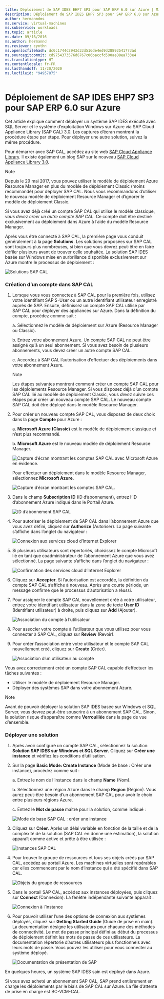 ```yaml
---
title: Déploiement de SAP IDES EHP7 SP3 pour SAP ERP 6.0 sur Azure | Microsoft Docs
description: Déploiement de SAP IDES EHP7 SP3 pour SAP ERP 6.0 sur Azure
author: hermanndms
ms.service: virtual-machines
ms.subservice: workloads
ms.topic: article
ms.date: 09/16/2016
ms.author: hermannd
ms.reviewer: cynthn
ms.openlocfilehash: dc0c1744c2943d33d516de4ed9d28893541773ad
ms.sourcegitcommit: cd9754373576d6767c06baccfd500ae88ea733e4
ms.translationtype: HT
ms.contentlocale: fr-FR
ms.lasthandoff: 11/20/2020
ms.locfileid: "94957875"
---
```

# <a name="deploy-sap-ides-ehp7-sp3-for-sap-erp-60-on-azure"></a>Déploiement de SAP IDES EHP7 SP3 pour SAP ERP 6.0 sur Azure
Cet article explique comment déployer un système SAP IDES exécuté avec SQL Server et le système d’exploitation Windows sur Azure via SAP Cloud Appliance Library (SAP CAL) 3.0. Les captures d’écran montrent la procédure étape par étape. Pour déployer une autre solution, suivez la même procédure.

Pour démarrer avec SAP CAL, accédez au site web [SAP Cloud Appliance Library](https://cal.sap.com/). Il existe également un blog SAP sur le nouveau [SAP Cloud Appliance Library 3.0](https://scn.sap.com/community/cloud-appliance-library/blog/2016/05/27/sap-cloud-appliance-library-30-came-with-a-new-user-experience). 

> [!NOTE]
> Depuis le 29 mai 2017, vous pouvez utiliser le modèle de déploiement Azure Resource Manager en plus du modèle de déploiement Classic (moins recommandé) pour déployer SAP CAL. Nous vous recommandons d’utiliser le nouveau modèle de déploiement Resource Manager et d’ignorer le modèle de déploiement Classic.

Si vous avez déjà créé un compte SAP CAL qui utilise le modèle classique, *vous devez créer un autre compte SAP CAL*. Ce compte doit être destiné exclusivement au déploiement dans Azure à l’aide du modèle Resource Manager.

Après vous être connecté à SAP CAL, la première page vous conduit généralement à la page **Solutions**. Les solutions proposées sur SAP CAL sont toujours plus nombreuses, si bien que vous devrez peut-être en faire défiler plusieurs avant de trouver celle souhaitée. La solution SAP IDES basée sur Windows mise en surbrillance disponible exclusivement sur Azure montre le processus de déploiement :

![Solutions SAP CAL](./media/cal-ides-erp6-ehp7-sp3-sql/ides-pic1.jpg)

### <a name="create-an-account-in-the-sap-cal"></a>Création d’un compte dans SAP CAL
1. Lorsque vous vous connectez à SAP CAL pour la première fois, utilisez votre identifiant SAP S-User ou un autre identifiant utilisateur enregistré auprès de SAP. Ensuite, définissez un compte SAP CAL utilisé par SAP CAL pour déployer des appliances sur Azure. Dans la définition du compte, procédez comme suit :

    a. Sélectionnez le modèle de déploiement sur Azure (Resource Manager ou Classic).

    b. Entrez votre abonnement Azure. Un compte SAP CAL ne peut être assigné qu’à un seul abonnement. Si vous avez besoin de plusieurs abonnements, vous devez créer un autre compte SAP CAL.
    
    c. Accordez à SAP CAL l’autorisation d’effectuer des déploiements dans votre abonnement Azure.

   > [!NOTE]
   >  Les étapes suivantes montrent comment créer un compte SAP CAL pour les déploiements Resource Manager. Si vous disposez déjà d’un compte SAP CAL lié au modèle de déploiement Classic, vous *devez* suivre ces étapes pour créer un nouveau compte SAP CAL. Le nouveau compte SAP CAL doit être déployé dans le modèle Resource Manager.

1. Pour créer un nouveau compte SAP CAL, vous disposez de deux choix dans la page **Compte** pour Azure : 

    a. **Microsoft Azure (Classic)** est le modèle de déploiement classique et n’est plus recommandé.

    b. **Microsoft Azure** est le nouveau modèle de déploiement Resource Manager.

    ![Capture d’écran montrant les comptes SAP CAL avec Microsoft Azure en évidence.](./media/cal-ides-erp6-ehp7-sp3-sql/s4h-pic-2a.PNG)

    Pour effectuer un déploiement dans le modèle Resource Manager, sélectionnez **Microsoft Azure**.

    ![Capture d’écran montrant les comptes SAP CAL.](./media/cal-ides-erp6-ehp7-sp3-sql/s4h-pic3c.PNG)

1. Dans le champ **Subscription ID** (ID d’abonnement), entrez l’ID d’abonnement Azure indiqué dans le Portail Azure. 

    ![ID d’abonnement SAP CAL](./media/cal-ides-erp6-ehp7-sp3-sql/s4h-pic3c.PNG)

1. Pour autoriser le déploiement de SAP CAL dans l’abonnement Azure que vous avez défini, cliquez sur **Authorize** (Autoriser). La page suivante s’affiche dans l’onglet du navigateur :

    ![Connexion aux services cloud d’Internet Explorer](./media/cal-ides-erp6-ehp7-sp3-sql/s4h-pic4c.PNG)

1. Si plusieurs utilisateurs sont répertoriés, choisissez le compte Microsoft lié en tant que coadministrateur de l’abonnement Azure que vous avez sélectionné. La page suivante s’affiche dans l’onglet du navigateur :

    ![Confirmation des services cloud d’Internet Explorer](./media/cal-ides-erp6-ehp7-sp3-sql/s4h-pic5a.PNG)

1. Cliquez sur **Accepter**. Si l’autorisation est accordée, la définition du compte SAP CAL s’affiche à nouveau. Après une courte période, un message confirme que le processus d’autorisation a réussi.

1. Pour assigner le compte SAP CAL nouvellement créé à votre utilisateur, entrez votre identifiant utilisateur dans la zone de texte **User ID** (Identifiant utilisateur) à droite, puis cliquez sur **Add** (Ajouter). 

    ![Association du compte à l’utilisateur](./media/cal-ides-erp6-ehp7-sp3-sql/s4h-pic8a.PNG)

1. Pour associer votre compte à l’utilisateur que vous utilisez pour vous connecter à SAP CAL, cliquez sur **Review** (Revoir). 

1. Pour créer l’association entre votre utilisateur et le compte SAP CAL nouvellement créé, cliquez sur **Create** (Créer).

    ![Association d’un utilisateur au compte](./media/cal-ides-erp6-ehp7-sp3-sql/s4h-pic9b.PNG)

Vous avez correctement créé un compte SAP CAL capable d’effectuer les tâches suivantes :

- Utiliser le modèle de déploiement Resource Manager.
- Déployer des systèmes SAP dans votre abonnement Azure.

> [!NOTE]
> Avant de pouvoir déployer la solution SAP IDES basée sur Windows et SQL Server, vous devrez peut-être souscrire à un abonnement SAP CAL. Sinon, la solution risque d’apparaître comme **Verrouillée** dans la page de vue d’ensemble.

### <a name="deploy-a-solution"></a>Déployer une solution
1. Après avoir configuré un compte SAP CAL, sélectionnez la solution **Solution SAP IDES sur Windows et SQL Server**. Cliquez sur **Créer une instance** et vérifiez les conditions d’utilisation. 

1. Sur la page **Basic Mode: Create Instance** (Mode de base : Créer une instance), procédez comme suit :

    a. Entrez le nom de l’instance dans le champ **Name** (Nom).

    b. Sélectionnez une région Azure dans le champ **Region** (Région). Vous aurez peut-être besoin d’un abonnement SAP CAL pour avoir le choix entre plusieurs régions Azure.

    c.  Entrez le **Mot de passe** maître pour la solution, comme indiqué :

    ![Mode de base SAP CAL : créer une instance](./media/cal-ides-erp6-ehp7-sp3-sql/ides-pic10a.png)

1. Cliquez sur **Créer**. Après un délai variable en fonction de la taille et de la complexité de la solution (SAP CAL en donne une estimation), la solution apparaît comme active et prête à être utilisée : 

    ![Instances SAP CAL](./media/cal-ides-erp6-ehp7-sp3-sql/ides-pic12a.png)

1. Pour trouver le groupe de ressources et tous ses objets créés par SAP CAL, accédez au portail Azure. Les machines virtuelles sont repérables car elles commencent par le nom d’instance qui a été spécifié dans SAP CAL.

    ![Objets du groupe de ressources](./media/cal-ides-erp6-ehp7-sp3-sql/ides_resource_group.PNG)

1. Dans le portail SAP CAL, accédez aux instances déployées, puis cliquez sur **Connect** (Connexion). La fenêtre indépendante suivante apparaît : 

    ![Connexion à l’instance](./media/cal-ides-erp6-ehp7-sp3-sql/ides-pic14a.PNG)

1. Pour pouvoir utiliser l’une des options de connexion aux systèmes déployés, cliquez sur **Getting Started Guide** (Guide de prise en main). La documentation désigne les utilisateurs pour chacune des méthodes de connectivité. Le mot de passe principal défini au début du processus de déploiement définit les mots de passe de ces utilisateurs. La documentation répertorie d’autres utilisateurs plus fonctionnels avec leurs mots de passe. Vous pouvez les utiliser pour vous connecter au système déployé.

    ![Documentation de présentation de SAP](./media/cal-ides-erp6-ehp7-sp3-sql/ides-pic15.jpg)

En quelques heures, un système SAP IDES sain est déployé dans Azure.

Si vous avez acheté un abonnement SAP CAL, SAP prend entièrement en charge les déploiements par le biais de SAP CAL sur Azure. La file d’attente de prise en charge est BC-VCM-CAL.

